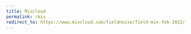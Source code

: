 ```yaml
---
title: Mixcloud
permalink: /mix
redirect_to: https://www.mixcloud.com/fieldnoise/field-mix-feb-2022/
---
```

